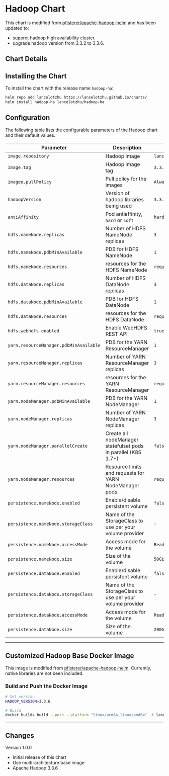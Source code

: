 # Hadoop Chart

This chart is modified from [pfisterer/apache-hadoop-helm](https://github.com/pfisterer/apache-hadoop-helm) and has been updated to:

- supprot hadoop high availability cluster.
- upgrade hadoop version from 3.3.2 to 3.3.6.

## Chart Details

## Installing the Chart

To install the chart with the release name `hadoop-ha`:

```bash
helm repo add lancelotzhu https://lancelotzhu.github.io/charts/
helm install hadoop-ha lancelotzhu/hadoop-ha
```

## Configuration

The following table lists the configurable parameters of the Hadoop chart and their default values.

| Parameter                              | Description                                                    | Default                                                           |
| -------------------------------------- | -------------------------------------------------------------- | ----------------------------------------------------------------- |
| `image.repository`                     | Hadoop image                                                   | `lancelotzhu/hadoop-ha`                                           |
| `image.tag`                            | Hadoop image tag                                               | `3.3.6`                                                           |
| `imagee.pullPolicy`                    | Pull policy for the images                                     | `Always`                                                    |
| `hadoopVersion`                        | Version of hadoop libraries being used                         | `3.3.6`                                                           |
| `antiAffinity`                         | Pod antiaffinity, `hard` or `soft`                             | `hard`                                                            |
| `hdfs.nameNode.replicas`               | Number of HDFS NameNode replicas                               | `3`                                                               |
| `hdfs.nameNode.pdbMinAvailable`        | PDB for HDFS NameNode                                          | `1`                                                               |
| `hdfs.nameNode.resources`              | resources for the HDFS NameNode                                | `requests:memory=256Mi,cpu=10m,limits:memory=2048Mi,cpu=1000m`    |
| `hdfs.dataNode.replicas`               | Number of HDFS DataNode replicas                               | `3`                                                               |
| `hdfs.dataNode.pdbMinAvailable`        | PDB for HDFS DataNode                                          | `1`                                                               |
| `hdfs.dataNode.resources`              | resources for the HDFS DataNode                                | `requests:memory=256Mi,cpu=10m,limits:memory=2048Mi,cpu=1000m`    |
| `hdfs.webhdfs.enabled`                 | Enable WebHDFS REST API                                        | `true`                                                            |
| `yarn.resourceManager.pdbMinAvailable` | PDB for the YARN ResourceManager                               | `1`                                                               |
| `yarn.resourceManager.replicas`        | Number of YARN ResourceManager replicas                        | `3`                                                               |
| `yarn.resourceManager.resources`       | resources for the YARN ResourceManager                         | `requests:memory=256Mi,cpu=10m,limits:memory=2048Mi,cpu=1000m`    |
| `yarn.nodeManager.pdbMinAvailable`     | PDB for the YARN NodeManager                                   | `1`                                                               |
| `yarn.nodeManager.replicas`            | Number of YARN NodeManager replicas                            | `3`                                                               |
| `yarn.nodeManager.parallelCreate`      | Create all nodeManager statefulset pods in parallel (K8S 1.7+) | `false`                                                           |
| `yarn.nodeManager.resources`           | Resource limits and requests for YARN NodeManager pods         | `requests:memory=2048Mi,cpu=1000m,limits:memory=2048Mi,cpu=1000m` |
| `persistence.nameNode.enabled`         | Enable/disable persistent volume                               | `false`                                                           |
| `persistence.nameNode.storageClass`    | Name of the StorageClass to use per your volume provider       | `-`                                                               |
| `persistence.nameNode.accessMode`      | Access mode for the volume                                     | `ReadWriteOnce`                                                   |
| `persistence.nameNode.size`            | Size of the volume                                             | `50Gi`                                                            |
| `persistence.dataNode.enabled`         | Enable/disable persistent volume                               | `false`                                                           |
| `persistence.dataNode.storageClass`    | Name of the StorageClass to use per your volume provider       | `-`                                                               |
| `persistence.dataNode.accessMode`      | Access mode for the volume                                     | `ReadWriteOnce`                                                   |
| `persistence.dataNode.size`            | Size of the volume                                             | `200Gi`                                                           |


---

## Customized Hadoop Base Docker Image

This image is modified from [pfisterer/apache-hadoop-helm](https://github.com/pfisterer/apache-hadoop-helm). Currently, native libraries are not been included.

### Build and Push the Docker Image

```bash
# Set version
HADOOP_VERSION=3.3.6

# Build
docker buildx build --push --platform "linux/arm64,linux/amd64" -t lancelotzhu/hadoop-ha:latest -t lancelotzhu/hadoop-ha:$HADOOP_VERSION .
```

---

## Changes

Version 1.0.0

- Initial release of this chart
- Use multi-architecture base image
- Apache Hadoop 3.3.6
